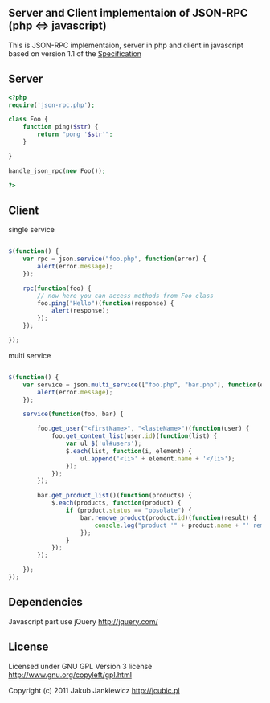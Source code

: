 ## Server and Client implementaion of JSON-RPC (php <=> javascript)

This is JSON-RPC implementaion, server in php and client in javascript
based on version 1.1 of the [Specification](http://json-rpc.org/wd/JSON-RPC-1-1-WD-20060807.html "JSON-RPC 1.1 Specification")

## Server

```php
<?php
require('json-rpc.php');

class Foo {
    function ping($str) {
        return "pong '$str'";
    }

}

handle_json_rpc(new Foo());

?>
```


## Client

single service

```javascript

$(function() {
    var rpc = json.service("foo.php", function(error) {
        alert(error.message);
    });

    rpc(function(foo) {
        // now here you can access methods from Foo class
        foo.ping("Hello")(function(response) {
            alert(response);
        });
    });

});
```

multi service

```javascript

$(function() {
    var service = json.multi_service(["foo.php", "bar.php"], function(error) {
        alert(error.message);
    });

    service(function(foo, bar) {

        foo.get_user("<firstName>", "<lasteName>")(function(user) {
            foo.get_content_list(user.id)(function(list) {
                var ul $('ul#users');
                $.each(list, function(i, element) {
                    ul.append('<li>' + element.name + '</li>');
                });
            });
        });

        bar.get_product_list()(function(products) {
            $.each(products, function(product) {
                if (product.status == "obsolate") {
                    bar.remove_product(product.id)(function(result) {
                        console.log("product '" + product.name + "' removed");
                    });
                }
            });
        });

    });
});
```

## Dependencies

Javascript part use jQuery <http://jquery.com/>


## License

 Licensed under GNU GPL Version 3 license <http://www.gnu.org/copyleft/gpl.html>

 Copyright (c) 2011 Jakub Jankiewicz <http://jcubic.pl>

